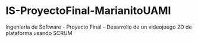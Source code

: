 # IS-ProyectoFinal-MarianitoUAMI
 Ingenieria de Software - Proyecto Final - Desarrollo de un videojuego 2D de plataforma usando SCRUM

